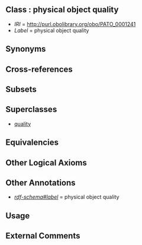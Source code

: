 
## Class : physical object quality

 * *IRI* = http://purl.obolibrary.org/obo/PATO_0001241
 * *Label* = physical object quality

## Synonyms


## Cross-references


## Subsets


## Superclasses

 * [quality](../../PATO/01/PATO_0000001.md)

## Equivalencies


## Other Logical Axioms


## Other Annotations

 * *[rdf-schema#label](../../el/rdf-schema#label.md)* = physical object quality

## Usage


## External Comments


